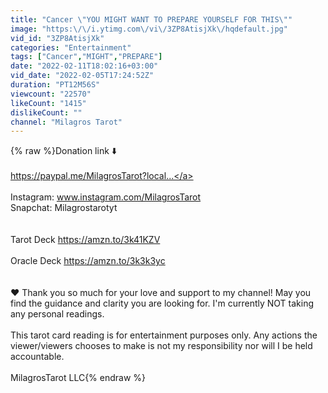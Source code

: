 ```yaml
---
title: "Cancer \"YOU MIGHT WANT TO PREPARE YOURSELF FOR THIS\""
image: "https:\/\/i.ytimg.com\/vi\/3ZP8AtisjXk\/hqdefault.jpg"
vid_id: "3ZP8AtisjXk"
categories: "Entertainment"
tags: ["Cancer","MIGHT","PREPARE"]
date: "2022-02-11T18:02:16+03:00"
vid_date: "2022-02-05T17:24:52Z"
duration: "PT12M56S"
viewcount: "22570"
likeCount: "1415"
dislikeCount: ""
channel: "Milagros Tarot"
---
```

{% raw %}Donation link ⬇️<br /><br /><a rel="nofollow" target="blank" href="https://paypal.me/MilagrosTarot?local...">https://paypal.me/MilagrosTarot?local...</a><br /><br />Instagram: www.instagram.com/MilagrosTarot<br />Snapchat: Milagrostarotyt<br /><br /><br />Tarot Deck  <a rel="nofollow" target="blank" href="https://amzn.to/3k41KZV">https://amzn.to/3k41KZV</a><br /><br />Oracle Deck <a rel="nofollow" target="blank" href="https://amzn.to/3k3k3yc">https://amzn.to/3k3k3yc</a><br /><br /><br />❤ Thank you so much for your love and support to my channel! May you find the guidance and clarity you are looking for. I'm currently NOT taking any personal readings.<br /><br />This tarot card reading is for entertainment purposes only. Any actions the viewer/viewers chooses to make is not my responsibility nor will I be held accountable.<br /><br />MilagrosTarot LLC{% endraw %}
